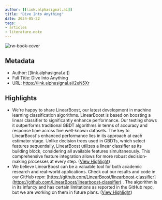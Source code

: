 ```yaml
---
author: [[link.alphasignal.ai]]
title: "Dive Into Anything"
date: 2024-05-22
tags: 
- articles
- literature-note
---
```

![rw-book-cover](https://www.redditstatic.com/shreddit/assets/favicon/64x64.png)

## Metadata
- Author: [[link.alphasignal.ai]]
- Full Title: Dive Into Anything
- URL: https://link.alphasignal.ai/2eN5Xr

## Highlights
- We're happy to share LinearBoost, our latest development in machine learning classification algorithms. LinearBoost is based on boosting a linear classifier to significantly enhance performance. Our testing shows it outperforms traditional GBDT algorithms in terms of accuracy and response time across five well-known datasets. 
  The key to LinearBoost's enhanced performance lies in its approach at each estimator stage. Unlike decision trees used in GBDTs, which select features sequentially, LinearBoost utilizes a linear classifier as its building block, considering all available features simultaneously. This comprehensive feature integration allows for more robust decision-making processes at every step. ([View Highlight](https://read.readwise.io/read/01hyedv4bx1z8r6emdp1rzzjsa))
- We believe LinearBoost can be a valuable tool for both academic research and real-world applications. Check out our results and code in our GitHub repo: [https://github.com/LinearBoost/linearboost-classifier](https://github.com/LinearBoost/linearboost-classifier) . The algorithm is in its infancy and has certain limitations as reported in the GitHub repo, but we are working on them in future plans. ([View Highlight](https://read.readwise.io/read/01hyedvgftdx9ks0ap92ghmxp0))
